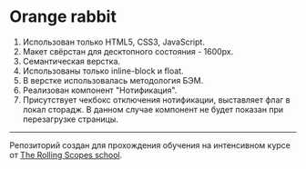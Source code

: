 # Orange rabbit

1. Использован только HTML5, CSS3, JavaScript.
2. Макет свёрстан для десктопного состояния - 1600px.
3. Семантическая верстка.
4. Использованы только inline-block и float.
5. В верстке использовалась методология БЭМ.
6. Реализован компонент "Нотификация". 
7. Присутствует чекбокс отключения нотификации, выставляет флаг в локал сторадж. В данном случае компонент не будет показан при перезагрузке страницы.

---

Репозиторий создан для прохождения обучения на интенсивном курсе от [The Rolling Scopes school](https://school.rollingscopes.com).

